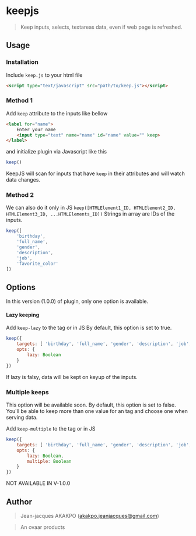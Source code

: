 # keepjs

> Keep inputs, selects, textareas data, even if web page is refreshed.

## Usage

### Installation
Include ```keep.js``` to your html file
```html
<script type="text/javascript" src="path/to/keep.js"></script>
```

### Method 1
Add ```keep``` attribute to the inputs like bellow

```html
<label for="name">
	Enter your name
	<input type="text" name="name" id="name" value="" keep>
</label>
```

and initialize plugin via Javascript like this

```javascript
keep()
```

KeepJS will scan for inputs that have ```keep``` in their attributes and will watch data changes.

### Method 2
We can also do it only in JS ```keep([HTMLElement1_ID, HTMLElement2_ID, HTMLElement3_ID, ...HTMLElements_ID])```
Strings in array are IDs of the inputs.

```javascript
keep([
	'birthday',
	'full_name',
	'gender',
	'description',
	'job',
	'favorite_color'
])
```

## Options
In this version (1.0.0) of plugin, only one option is available.

#### Lazy keeping
Add ```keep-lazy``` to the tag or in JS
By default, this option is set to true.
```javascript
keep({
	targets: [ 'birthday', 'full_name', 'gender', 'description', 'job', 'favorite_color' ],
	opts: {
		lazy: Boolean
	}
})
```

If lazy is falsy, data will be kept on keyup of the inputs.


### Multiple keeps
This option will be available soon.
By default, this option is set to false.
You'll be able to keep more than one value for an tag and choose one when serving data.

Add ```keep-multiple``` to the tag or in JS
```javascript
keep({
	targets: [ 'birthday', 'full_name', 'gender', 'description', 'job', 'favorite_color' ],
	opts: {
		lazy: Boolean,
		multiple: Boolean
	}
})
```

NOT AVAILABLE IN V-1.0.0

## Author

> Jean-jacques AKAKPO (akakpo.jeanjacques@gmail.com)

> An ovaar products
